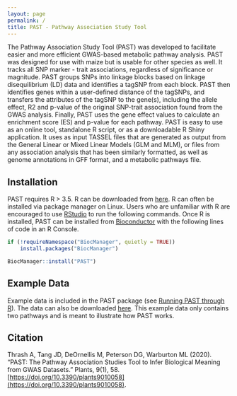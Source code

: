 ```yaml
---
layout: page
permalink: /
title: PAST - Pathway Association Study Tool
---
```


The Pathway Association Study Tool (PAST) was developed to facilitate easier and more efficient GWAS-based metabolic pathway analysis. PAST was designed for use with maize but is usable for other species as well. It tracks all SNP marker - trait associations, regardless of significance or magnitude. PAST groups SNPs into linkage blocks based on linkage disequilibrium (LD) data and identifies a tagSNP from each block. PAST then identifies genes within a user-defined distance of the tagSNPs, and transfers the attributes of the tagSNP to the gene(s), including the allele effect, R2 and p-value of the original SNP-trait association found from the GWAS analysis.  Finally, PAST uses the gene effect values to calculate an enrichment score (ES) and p-value for each pathway. PAST is easy to use as an online tool, standalone R script, or as a downloadable R Shiny application. It uses as input TASSEL files that are generated as output from the General Linear or Mixed Linear Models (GLM and MLM), or files from any association analysis that has been similarly formatted, as well as genome annotations in GFF format, and a metabolic pathways file.

## Installation

PAST requires R > 3.5. R can be downloaded from [here](https://www.r-project.org/). R can often be installed via package manager on Linux. Users who are unfamiliar with R are encouraged to use [RStudio](https://rstudio.com/products/rstudio/) to run the following commands. Once R is installed, PAST can be installed from [Bioconductor](https://bioconductor.org/packages/release/bioc/html/PAST.html) with the following lines of code in an R Console.

```r
if (!requireNamespace("BiocManager", quietly = TRUE))
    install.packages("BiocManager")

BiocManager::install("PAST")
```

## Example Data

Example data is included in the PAST package (see [Running PAST through R](/running_r)). The data can also be downloaded [here](/assets/example_data.zip). This example data only contains two pathways and is meant to illustrate how PAST works.

## Citation

Thrash A, Tang JD, DeOrnellis M, Peterson DG, Warburton ML (2020). “PAST: The Pathway Association Studies Tool to Infer Biological Meaning from GWAS Datasets.” Plants, 9(1), 58. [https://doi.org/10.3390/plants9010058](https://doi.org/10.3390/plants9010058). 